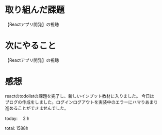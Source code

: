 # 取り組んだ課題
【Reactアプリ開発】の視聴

# 次にやること
【Reactアプリ開発】の視聴

# 感想
reactのtodolistの課題を完了し、新しいインプット教材に入りました。
今日はブログの作成をしました。ログインログアウトを実装中のエラーにハマりあまり進めることができませんでした。

today: 　2 h

total: 1588h
